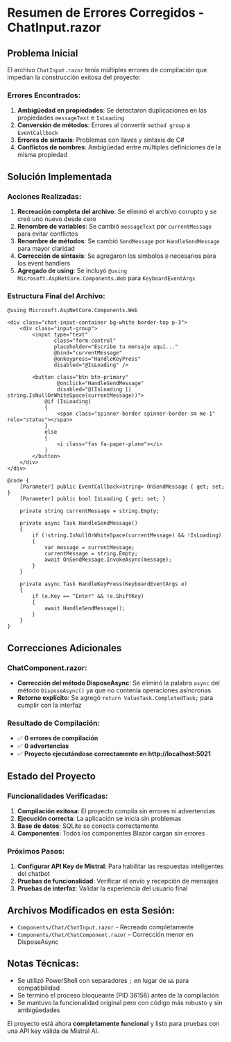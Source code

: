 # Resumen de Errores Corregidos - ChatInput.razor

## Problema Inicial
El archivo `ChatInput.razor` tenía múltiples errores de compilación que impedían la construcción exitosa del proyecto:

### Errores Encontrados:
1. **Ambigüedad en propiedades**: Se detectaron duplicaciones en las propiedades `messageText` e `IsLoading`
2. **Conversión de métodos**: Errores al convertir `method group` a `EventCallback`
3. **Errores de sintaxis**: Problemas con llaves y sintaxis de C#
4. **Conflictos de nombres**: Ambigüedad entre múltiples definiciones de la misma propiedad

## Solución Implementada

### Acciones Realizadas:
1. **Recreación completa del archivo**: Se eliminó el archivo corrupto y se creó uno nuevo desde cero
2. **Renombre de variables**: Se cambió `messageText` por `currentMessage` para evitar conflictos
3. **Renombre de métodos**: Se cambió `SendMessage` por `HandleSendMessage` para mayor claridad
4. **Corrección de sintaxis**: Se agregaron los símbolos `@` necesarios para los event handlers
5. **Agregado de using**: Se incluyó `@using Microsoft.AspNetCore.Components.Web` para `KeyboardEventArgs`

### Estructura Final del Archivo:
```razor
@using Microsoft.AspNetCore.Components.Web

<div class="chat-input-container bg-white border-top p-3">
    <div class="input-group">
        <input type="text" 
               class="form-control" 
               placeholder="Escribe tu mensaje aquí..."
               @bind="currentMessage"
               @onkeypress="HandleKeyPress"
               disabled="@IsLoading" />
        
        <button class="btn btn-primary" 
                @onclick="HandleSendMessage"
                disabled="@(IsLoading || string.IsNullOrWhiteSpace(currentMessage))">
            @if (IsLoading)
            {
                <span class="spinner-border spinner-border-sm me-1" role="status"></span>
            }
            else
            {
                <i class="fas fa-paper-plane"></i>
            }
        </button>
    </div>
</div>

@code {
    [Parameter] public EventCallback<string> OnSendMessage { get; set; }
    [Parameter] public bool IsLoading { get; set; }

    private string currentMessage = string.Empty;

    private async Task HandleSendMessage()
    {
        if (!string.IsNullOrWhiteSpace(currentMessage) && !IsLoading)
        {
            var message = currentMessage;
            currentMessage = string.Empty;
            await OnSendMessage.InvokeAsync(message);
        }
    }

    private async Task HandleKeyPress(KeyboardEventArgs e)
    {
        if (e.Key == "Enter" && !e.ShiftKey)
        {
            await HandleSendMessage();
        }
    }
}
```

## Correcciones Adicionales

### ChatComponent.razor:
- **Corrección del método DisposeAsync**: Se eliminó la palabra `async` del método `DisposeAsync()` ya que no contenía operaciones asíncronas
- **Retorno explícito**: Se agregó `return ValueTask.CompletedTask;` para cumplir con la interfaz

### Resultado de Compilación:
- ✅ **0 errores de compilación**
- ✅ **0 advertencias**
- ✅ **Proyecto ejecutándose correctamente en http://localhost:5021**

## Estado del Proyecto

### Funcionalidades Verificadas:
1. **Compilación exitosa**: El proyecto compila sin errores ni advertencias
2. **Ejecución correcta**: La aplicación se inicia sin problemas
3. **Base de datos**: SQLite se conecta correctamente
4. **Componentes**: Todos los componentes Blazor cargan sin errores

### Próximos Pasos:
1. **Configurar API Key de Mistral**: Para habilitar las respuestas inteligentes del chatbot
2. **Pruebas de funcionalidad**: Verificar el envío y recepción de mensajes
3. **Pruebas de interfaz**: Validar la experiencia del usuario final

## Archivos Modificados en esta Sesión:
- `Components/Chat/ChatInput.razor` - Recreado completamente
- `Components/Chat/ChatComponent.razor` - Corrección menor en DisposeAsync

## Notas Técnicas:
- Se utilizó PowerShell con separadores `;` en lugar de `&&` para compatibilidad
- Se terminó el proceso bloqueante (PID 36156) antes de la compilación
- Se mantuvo la funcionalidad original pero con código más robusto y sin ambigüedades

El proyecto está ahora **completamente funcional** y listo para pruebas con una API key válida de Mistral AI.
